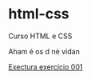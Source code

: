 # html-css
 Curso HTML e CSS

 Aham é os d né vidan

<p><a href="https://yantheisenn.github.io/html-css/exerc%C3%ADcios/ex001/">Exectura exercício 001</p>